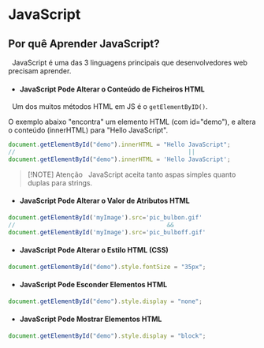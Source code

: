 # JavaScript


## Por quê Aprender JavaScript?
&nbsp; JavaScript é uma das 3 linguagens principais que desenvolvedores web precisam aprender.

* #### JavaScript Pode Alterar o Conteúdo de Ficheiros HTML
&nbsp; Um dos muitos métodos HTML em JS é o `getElementByID()`.

O exemplo abaixo "encontra" um elemento HTML (com id="demo"), e altera o conteúdo (innerHTML) para "Hello JavaScript".
```js
document.getElementById("demo").innerHTML = "Hello JavaScript";
//                                                 ||
document.getElementById("demo").innerHTML = 'Hello JavaScript';
```

> [!NOTE] Atenção
> &nbsp; JavaScript aceita tanto aspas simples quanto duplas para strings.

* #### JavaScript Pode Alterar o Valor de Atributos HTML
```js
document.getElementById('myImage').src='pic_bulbon.gif'
//                                           &&
document.getElementById('myImage').src='pic_bulboff.gif'
```
* #### JavaScript Pode Alterar o Estilo HTML (CSS)
```js
document.getElementById("demo").style.fontSize = "35px";
```
* #### JavaScript Pode Esconder Elementos HTML
```js
document.getElementById("demo").style.display = "none";
```
* #### JavaScript Pode Mostrar Elementos HTML
```js
document.getElementById("demo").style.display = "block";
```